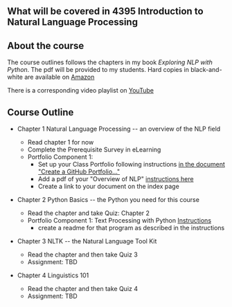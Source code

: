 ## What will be covered in 4395 Introduction to Natural Language Processing

## About the course

The course outlines follows the chapters in my book *Exploring NLP with Python*. The pdf will be provided to my students. Hard copies in black-and-white are available on [Amazon](https://www.amazon.com/Exploring-NLP-Python-Building-Understanding/dp/B08P8QKDZK/)

There is a corresponding video playlist on [YouTube](https://www.youtube.com/playlist?list=PLfe6IcA_dEWk_OYj4vLz5jBqvLTc7JJOc)

## Course Outline

* Chapter 1 Natural Language Processing -- an overview of the NLP field
  * Read chapter 1 for now 
  * Complete the Prerequisite Survey in eLearning
  * Portfolio Component 1: 
    * Set up your Class Portfolio following instructions [in the document "Create a GitHub Portfolio..."](https://github.com/kjmazidi/Sample_Portfolio/blob/gh-pages/Create%20a%20GitHub%20Portfolio%20for%20Class%20Work.pdf)
    * Add a pdf of your "Overview of NLP" [instructions here](https://github.com/kjmazidi/NLP/blob/master/Portfolio%20Instructions/Portfolio%20Component%201.pdf)
    * Create a link to your document on the index page
  


* Chapter 2 Python Basics -- the Python you need for this course
  * Read the chapter and take Quiz: Chapter 2
  * Portfolio Component 1: Text Processing with Python [Instructions](https://github.com/kjmazidi/NLP/blob/master/Portfolio%20Instructions/Portfolio%20Component%202.pdf)
    * create a readme for that program as described in the instructions
  
* Chapter 3 NLTK -- the Natural Language Tool Kit
  * Read the chapter and then take Quiz 3
  * Assignment: TBD

* Chapter 4 Linguistics 101
  * Read the chapter and then take Quiz 4
  * Assignment: TBD

